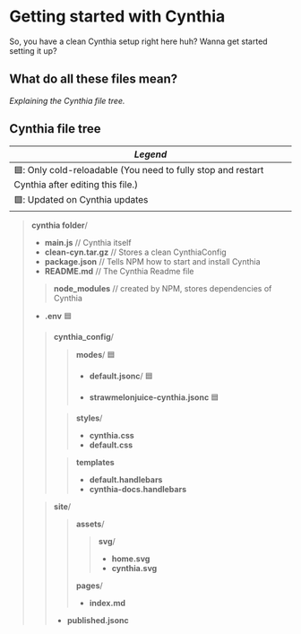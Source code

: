 # Getting started with Cynthia

So, you have a clean Cynthia setup right here huh? Wanna get started setting it up?

## What do all these files mean?

_Explaining the Cynthia file tree._



## Cynthia file tree

| _**Legend**_                                                 |
| ------------------------------------------------------------ |
| 🟦: Only cold-reloadable (You need to fully stop and restart Cynthia after editing this file.) |
| 🟩: Updated on Cynthia updates                                |


> **cynthia folder**/
>
> - **main.js** // Cynthia itself
> - **clean-cyn.tar.gz** // Stores a clean CynthiaConfig
> - **package.json** // Tells NPM how to start and install Cynthia
> - **README.md** // The Cynthia Readme file
> > **node_modules** // created by NPM, stores dependencies of Cynthia
> - **.env** 🟦
> >**cynthia_config**/
> >
> >> **modes**/ 🟦
> >>
> >> - **default.jsonc**/ 🟦
> >>
> >> - **strawmelonjuice-cynthia.jsonc** 🟦
> >
> >> **styles**/
> >>
> >> - **cynthia.css**
> >> - **default.css**
> >
> >> **templates**
> >>
> >> - **default.handlebars**
> >> - **cynthia-docs.handlebars**
> >
>
> > **site**/
> >
> > > **assets**/
> > >
> > > > **svg**/
> > > >
> > > > - **home.svg**
> > > > - **cynthia.svg**
> > >
> > > **pages**/
> > >
> > > - **index.md**
> > - **published.jsonc**

